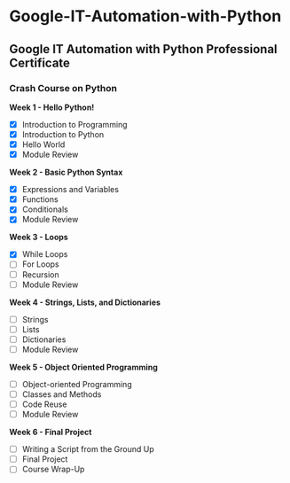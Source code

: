 # Google-IT-Automation-with-Python
## Google IT Automation with Python Professional Certificate
### Crash Course on Python

**Week 1 - Hello Python!**
- [x] Introduction to Programming
- [x] Introduction to Python
- [x] Hello World
- [x] Module Review

**Week 2 - Basic Python Syntax**
- [x] Expressions and Variables
- [x] Functions
- [x] Conditionals
- [x] Module Review

**Week 3 - Loops**
- [x] While Loops
- [ ] For Loops
- [ ] Recursion
- [ ] Module Review

**Week 4 - Strings, Lists, and Dictionaries**
- [ ] Strings
- [ ] Lists
- [ ] Dictionaries
- [ ] Module Review

**Week 5 - Object Oriented Programming**
- [ ] Object-oriented Programming
- [ ] Classes and Methods
- [ ] Code Reuse
- [ ] Module Review

**Week 6 - Final Project**
- [ ] Writing a Script from the Ground Up
- [ ] Final Project
- [ ] Course Wrap-Up